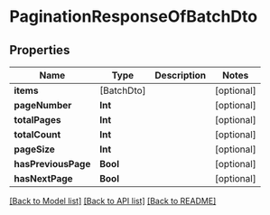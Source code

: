 # PaginationResponseOfBatchDto

## Properties
Name | Type | Description | Notes
------------ | ------------- | ------------- | -------------
**items** | [BatchDto] |  | [optional] 
**pageNumber** | **Int** |  | [optional] 
**totalPages** | **Int** |  | [optional] 
**totalCount** | **Int** |  | [optional] 
**pageSize** | **Int** |  | [optional] 
**hasPreviousPage** | **Bool** |  | [optional] 
**hasNextPage** | **Bool** |  | [optional] 

[[Back to Model list]](../README.md#documentation-for-models) [[Back to API list]](../README.md#documentation-for-api-endpoints) [[Back to README]](../README.md)


